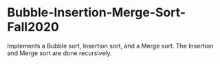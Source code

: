 # Bubble-Insertion-Merge-Sort-Fall2020
Implements a Bubble sort, Insertion sort, and a Merge sort. The Insertion and Merge sort are done recursively. 
